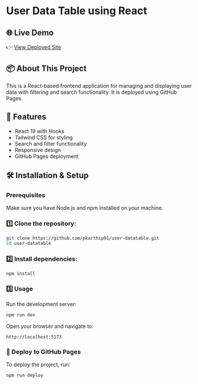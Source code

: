 # User Data Table using React

## 🌐 Live Demo
👉 [View Deployed Site](https://pkarthip91.github.io/user-datatable)

## 📦 About This Project
This is a React-based frontend application for managing and displaying user data with filtering and search functionality. It is deployed using GitHub Pages.

## 🚀 Features
- React 19 with Hooks
- Tailwind CSS for styling
- Search and filter functionality
- Responsive design
- GitHub Pages deployment

## 🛠️ Installation & Setup

### Prerequisites
Make sure you have Node.js and npm installed on your machine.

### 1️⃣ Clone the repository:
```sh
git clone https://github.com/pkarthip91/user-datatable.git
cd user-datatable
```

### 2️⃣ Install dependencies:
```sh
npm install
```

### 3️⃣ Usage
Run the development server:
```sh
npm run dev
```

Open your browser and navigate to:
```
http://localhost:5173
```

### 🚀 Deploy to GitHub Pages
To deploy the project, run:
```sh
npm run deploy
```

